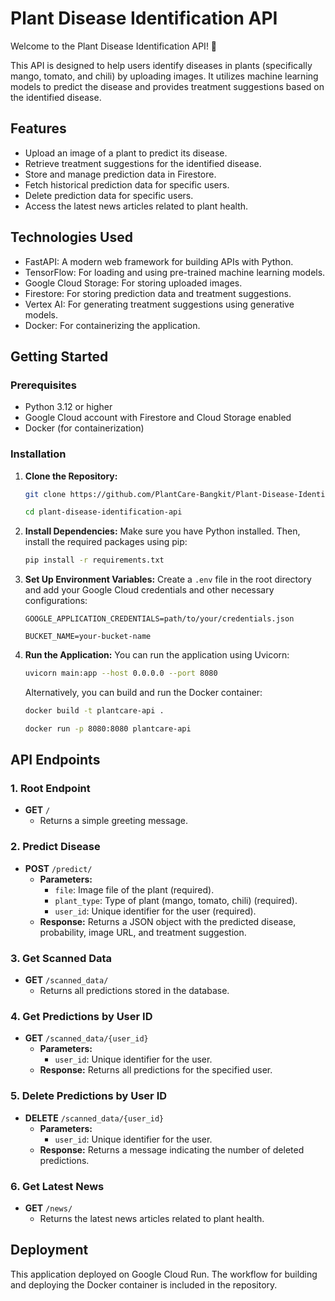 # Plant Disease Identification API

Welcome to the Plant Disease Identification API! 🌱

This API is designed to help users identify diseases in plants (specifically mango, tomato, and chili) by uploading images. It utilizes machine learning models to predict the disease and provides treatment suggestions based on the identified disease.

## Features

- Upload an image of a plant to predict its disease.
- Retrieve treatment suggestions for the identified disease.
- Store and manage prediction data in Firestore.
- Fetch historical prediction data for specific users.
- Delete prediction data for specific users.
- Access the latest news articles related to plant health.

## Technologies Used

- FastAPI: A modern web framework for building APIs with Python.
- TensorFlow: For loading and using pre-trained machine learning models.
- Google Cloud Storage: For storing uploaded images.
- Firestore: For storing prediction data and treatment suggestions.
- Vertex AI: For generating treatment suggestions using generative models.
- Docker: For containerizing the application.

## Getting Started

### Prerequisites

- Python 3.12 or higher
- Google Cloud account with Firestore and Cloud Storage enabled
- Docker (for containerization)

### Installation

1. **Clone the Repository:**
    ```bash
    git clone https://github.com/PlantCare-Bangkit/Plant-Disease-Identification-Model.git
    
    cd plant-disease-identification-api
    ```


2. **Install Dependencies:**
   Make sure you have Python installed. Then, install the required packages using pip:
   ```bash
   pip install -r requirements.txt
   ```

3. **Set Up Environment Variables:**
   Create a `.env` file in the root directory and add your Google Cloud credentials and other necessary configurations:
   ```plaintext
   GOOGLE_APPLICATION_CREDENTIALS=path/to/your/credentials.json
   
   BUCKET_NAME=your-bucket-name
   ```


4. **Run the Application:**
   You can run the application using Uvicorn:
    ```bash
    uvicorn main:app --host 0.0.0.0 --port 8080
    ```

    Alternatively, you can build and run the Docker container:
    ```bash
    docker build -t plantcare-api .
    
    docker run -p 8080:8080 plantcare-api
    ```

## API Endpoints

### 1. Root Endpoint
- **GET** `/`
  - Returns a simple greeting message.

### 2. Predict Disease
- **POST** `/predict/`
  - **Parameters:**
    - `file`: Image file of the plant (required).
    - `plant_type`: Type of plant (mango, tomato, chili) (required).
    - `user_id`: Unique identifier for the user (required).
  - **Response:** Returns a JSON object with the predicted disease, probability, image URL, and treatment suggestion.

### 3. Get Scanned Data
- **GET** `/scanned_data/`
  - Returns all predictions stored in the database.

### 4. Get Predictions by User ID
- **GET** `/scanned_data/{user_id}`
  - **Parameters:**
    - `user_id`: Unique identifier for the user.
  - **Response:** Returns all predictions for the specified user.

### 5. Delete Predictions by User ID
- **DELETE** `/scanned_data/{user_id}`
  - **Parameters:**
    - `user_id`: Unique identifier for the user.
  - **Response:** Returns a message indicating the number of deleted predictions.

### 6. Get Latest News
- **GET** `/news/`
  - Returns the latest news articles related to plant health.

## Deployment

This application deployed on Google Cloud Run. The workflow for building and deploying the Docker container is included in the repository.
